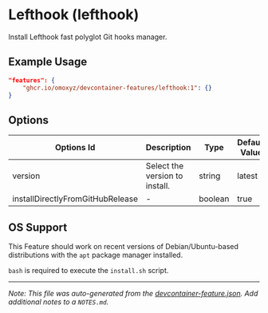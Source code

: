 
# Lefthook (lefthook)

Install Lefthook fast polyglot Git hooks manager.

## Example Usage

```json
"features": {
    "ghcr.io/omoxyz/devcontainer-features/lefthook:1": {}
}
```

## Options

| Options Id | Description | Type | Default Value |
|-----|-----|-----|-----|
| version | Select the version to install. | string | latest |
| installDirectlyFromGitHubRelease | - | boolean | true |

## OS Support

This Feature should work on recent versions of Debian/Ubuntu-based distributions with the `apt` package manager installed.

`bash` is required to execute the `install.sh` script.

---

_Note: This file was auto-generated from the [devcontainer-feature.json](https://github.com/omoxyz/devcontainer-features/blob/main/src/lefthook/devcontainer-feature.json).  Add additional notes to a `NOTES.md`._
